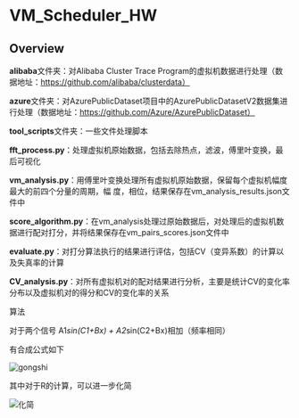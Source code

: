 # VM_Scheduler_HW

## Overview

**alibaba**文件夹：对Alibaba Cluster Trace Program的虚拟机数据进行处理（数据地址：https://github.com/alibaba/clusterdata）

**azure**文件夹：对AzurePublicDataset项目中的AzurePublicDatasetV2数据集进行处理（数据地址：https://github.com/Azure/AzurePublicDataset）

**tool_scripts**文件夹：一些文件处理脚本



**fft_process.py**：处理虚拟机原始数据，包括去除热点，滤波，傅里叶变换，最后可视化

**vm_analysis.py**：用傅里叶变换处理所有虚拟机原始数据，保留每个虚拟机幅度最大的前四个分量的周期，幅           度，相位，结果保存在vm_analysis_results.json文件中

**score_algorithm.py**：在vm_analysis处理过原始数据后，对处理后的虚拟机数据进行配对打分，并将结果保存在vm_pairs_scores.json文件中

**evaluate.py**：对打分算法执行的结果进行评估，包括CV（变异系数）的计算以及失真率的计算

**CV_analysis.py**：对所有虚拟机对的配对结果进行分析，主要是统计CV的变化率分布以及虚拟机对的得分和CV的变化率的关系



算法

对于两个信号 A1*sin(C1+Bx) + A2*sin(C2+Bx)相加（频率相同）

有合成公式如下

![gongshi](C:\Users\18392\Desktop\gongshi.png)

其中对于R的计算，可以进一步化简

![化简](C:\Users\18392\Desktop\huajian.png)
